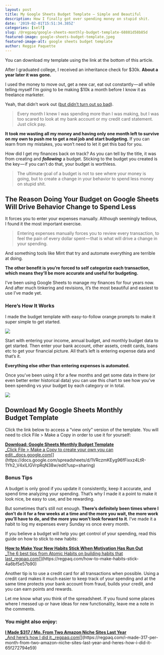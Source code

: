 ```yaml
---
layout: post
title: My Google Sheets Budget Template — Simple and Beautiful
description: How I finally got over spending money on stupid shit.
date: '2019-02-01T15:51:34.385Z'
categories: [self]
slug: /@regpaq/google-sheets-monthly-budget-template-68881d58b85d
featured-image: google-sheets-budget-template.jpeg
featured-image-alt: google sheets budget template
author: Reggie Paquette
---
```


You can download my template using the link at the bottom of this article.

After I graduated college, I received an inheritance check for $30k. **About a year later it was gone.**

I used the money to move out, get a new car, eat out constantly — all while telling myself I’m going to be making $10k a month before I know it as freelance marketer.

Yeah, that didn’t work out ([but didn’t turn out so bad](https://www.reddit.com/r/marketing/comments/9qsktw/i_made_130k_with_year_as_a_b2b_marketer_in_saas/)).

> Every month I knew I was spending more than I was making, but I was too scared to look at my bank account or my credit card statement. Just click pay.

**It took me wasting all my money and having only one month left to survive on my own to push me to get a real job and start budgeting.** If you can learn from my mistakes, you won’t need to let it get this bad for you.

How did I get my finances back on track? As you can tell by the title, it was from creating and **_following_** a budget. Sticking to the budget you created is the key — if you can’t do that, your budget is worthless.

> The ultimate goal of a budget is not to see where your money is going, but to create a change in your behavior to spend less money on stupid shit.

## The Reason Doing Your Budget on Google Sheets Will Drive Behavior Change to Spend Less

It forces you to enter your expenses manually. Although seemingly tedious, I found it the most important exercise.

> Entering expenses manually forces you to review every transaction, to feel the pain of every dollar spent — that is what will drive a change in your spending.

And something tools like Mint that try and automate everything are terrible at doing.

**The other benefit is you’re forced to self categorize each transaction, which means they’ll be more accurate and useful for budgeting.**

I’ve been using Google Sheets to manage my finances for four years now. And after much tinkering and revisions, it’s the most beautiful and easiest to use I’ve made yet.

### Here’s How It Works

I made the budget template with easy-to-follow orange prompts to make it super simple to get started.

![](https://cdn-images-1.medium.com/max/800/1*L6At585wptj6iGUuzMzZZw.gif)

Start with entering your income, annual budget, and monthly budget data to get started. Then enter your bank account, other assets, credit cards, loans etc to get your financial picture. All that’s left is entering expense data and that’s it.

**Everything else other than entering expenses is automated.**

Once you’ve been using it for a few months and get some data in there (or even better enter historical data) you can use this chart to see how you’ve been spending vs your budget by each category or in total.

![](https://cdn-images-1.medium.com/max/1200/1*aZZ8Cy_ODIp3pdIlUZBsbw.gif)

## Download My Google Sheets Monthly Budget Template

Click the link below to access a “view only” version of the template. You will need to click File > Make a Copy in order to use it for yourself:

[**Download: Google Sheets Monthly Budget Template**  
_Click File > Make a Copy to create your own you can edit._docs.google.com](https://docs.google.com/spreadsheets/d/1VRczmKEyg96fFixxz4LtR-1Yh2_V4xILIGVrpRqN38w/edit?usp=sharing "https://docs.google.com/spreadsheets/d/1VRczmKEyg96fFixxz4LtR-1Yh2_V4xILIGVrpRqN38w/edit?usp=sharing")[](https://docs.google.com/spreadsheets/d/1VRczmKEyg96fFixxz4LtR-1Yh2_V4xILIGVrpRqN38w/edit?usp=sharing)

### Bonus Tips

A budget is only good if you update it consistently, keep it accurate, and spend time analyzing your spending. That’s why I made it a point to make it look nice, be easy to use, and be rewarding.

But sometimes that’s still not enough. **There’s definitely been times where I don’t do it for a few weeks at a time and the more you wait, the more work you’ll have to do, and the more you won’t look forward to it**. I‘ve made it a habit to log my expenses every Sunday vs once every month.

If you believe a budget will help you get control of your spending, read this guide on how to stick to new habits:

[**How to Make Your New Habits Stick When Motivation Has Run Out**  
_The 6 best tips from Atomic Habits on building habits that last_regpaq.com](https://regpaq.com/how-to-make-habits-stick-4a6bf5e57b90 "https://regpaq.com/how-to-make-habits-stick-4a6bf5e57b90")[](https://regpaq.com/how-to-make-habits-stick-4a6bf5e57b90)

Another tip is to use a credit card for all transactions when possible. Using a credit card makes it much easier to keep track of your spending and at the same time protects your bank account from fraud, builds your credit, and you can earn points and rewards.

Let me know what you think of the spreadsheet. If you found some places where I messed up or have ideas for new functionality, leave me a note in the comments.

### You might also enjoy:

[**I Made $317 / Mo. From Two Amazon Niche Sites Last Year**  
_And here’s how I did it._regpaq.com](https://regpaq.com/i-made-317-per-month-from-two-amazon-niche-sites-last-year-and-heres-how-i-did-it-65f272794e59 "https://regpaq.com/i-made-317-per-month-from-two-amazon-niche-sites-last-year-and-heres-how-i-did-it-65f272794e59")[](https://regpaq.com/i-made-317-per-month-from-two-amazon-niche-sites-last-year-and-heres-how-i-did-it-65f272794e59)